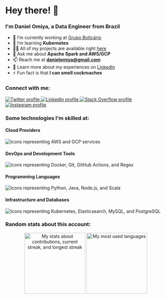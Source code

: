# Hey there! 👋
### I'm Daniel Omiya, a Data Engineer from Brazil

- 🔭 I’m currently working at [Grupo Boticário](https://github.com/grupoboticario)
- 🌱 I’m learning **Kubernetes**
- 👨‍💻 All of my projects are available right [here](https://github.com/danielomiya)
- 💬 Ask me about **Apache Spark and AWS/GCP**
- 📫 Reach me at **<danielomiya@gmail.com>**
- 📄 Learn more about my experiences on [LinkedIn](https://www.linkedin.com/in/danielomiya)
- ⚡ Fun fact is that **I can smell cockroaches**

### Connect with me:

<p align="left">
  <a href="https://twitter.com/danielomiya_" target="blank">
    <picture>
      <source media="(prefers-color-scheme: dark)" srcset="https://skillicons.dev/icons?i=twitter&theme=dark">
      <img alt="Twitter profile" src="https://skillicons.dev/icons?i=twitter&theme=light">
    </picture>
  </a>
  <a href="https://linkedin.com/in/danielomiya" target="blank">
    <picture>
      <source media="(prefers-color-scheme: dark)" srcset="https://skillicons.dev/icons?i=linkedin&theme=dark">
      <img alt="LinkedIn profile" src="https://skillicons.dev/icons?i=linkedin&theme=light">
    </picture>
  </a>
  <a href="https://stackoverflow.com/users/8822545" target="blank">
    <picture>
      <source media="(prefers-color-scheme: dark)" srcset="https://skillicons.dev/icons?i=stackoverflow&theme=dark">
      <img alt="Stack Overflow profile" src="https://skillicons.dev/icons?i=stackoverflow&theme=light">
    </picture>
  </a>
  <a href="https://instagram.com/danielomiya" target="blank">
    <picture>
      <source media="(prefers-color-scheme: dark)" srcset="https://skillicons.dev/icons?i=instagram&theme=dark">
      <img alt="Instagram profile" src="https://skillicons.dev/icons?i=instagram&theme=light">
    </picture>
  </a>
</p>

### Some technologies I'm skilled at:

#### Cloud Providers
<picture>
  <source media="(prefers-color-scheme: dark)" srcset="https://skillicons.dev/icons?i=aws%2Cgcp&theme=dark">
  <img alt="Icons representing AWS and GCP services" src="https://skillicons.dev/icons?i=aws%2Cgcp&theme=light">
</picture>

#### DevOps and Development Tools
<picture>
  <source media="(prefers-color-scheme: dark)" srcset="https://skillicons.dev/icons?i=docker%2Cgit%2Cgithubactions%2Cregex&theme=dark">
  <img alt="Icons representing Docker, Git, GitHub Actions, and Regex" src="https://skillicons.dev/icons?i=docker%2Cgit%2Cgithubactions%2Cregex&theme=light">
</picture>

#### Programming Languages
<picture>
  <source media="(prefers-color-scheme: dark)" srcset="https://skillicons.dev/icons?i=python%2Cjava%2Cnodejs%2Cscala&theme=dark">
  <img alt="Icons representing Python, Java, Node.js, and Scala" src="https://skillicons.dev/icons?i=python%2Cjava%2Cnodejs%2Cscala&theme=light">
</picture>

#### Infrastructure and Databases
<picture>
  <source media="(prefers-color-scheme: dark)" srcset="https://skillicons.dev/icons?i=kubernetes%2Celasticsearch%2Cmysql%2Cpostgres&theme=dark">
  <img alt="Icons representing Kubernetes, Elasticsearch, MySQL, and PostgreSQL" src="https://skillicons.dev/icons?i=kubernetes%2Celasticsearch%2Cmysql%2Cpostgres&theme=light">
</picture>

### Random stats about this account:

<p align="center">
  <picture>
    <source media="(prefers-color-scheme: dark)" height="190" srcset="https://github-readme-streak-stats.herokuapp.com/?user=danielomiya&theme=dark&hide_border=false&exclude_days=Sat%2CSun">
    <img alt="My stats about contributions, current streak, and longest streak" height="190" src="https://github-readme-streak-stats.herokuapp.com/?user=danielomiya&theme=light&hide_border=false&exclude_days=Sat%2CSun">
  </picture>
  
  <picture>
    <source media="(prefers-color-scheme: dark)" height="190" srcset="https://github-readme-stats.vercel.app/api/top-langs?username=danielomiya&theme=dark&show_icons=true&locale=en&layout=compact&hide=html">
    <img alt="My most used languages" height="190" src="https://github-readme-stats.vercel.app/api/top-langs?username=danielomiya&theme=light&show_icons=true&locale=en&layout=compact&hide=html">
  </picture>
</p>
